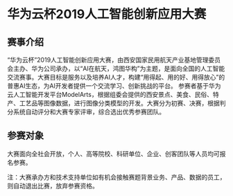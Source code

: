 # 华为云杯2019人工智能创新应用大赛

## 赛事介绍

“华为云杯”2019人工智能创新应用大赛，由西安国家民用航天产业基地管理委员会主办、华为公司承办，以“AI在航天，鸿图华构”为主题，是面向全国的人工智能交流赛事。大赛目标是服务以及培养AI人才，构建“用得起、用的好、用得放心”的普惠AI生态，为AI开发者提供一个交流学习、创新挑战的平台。
参赛者基于华为云人工智能开发平台ModelArts，根据组委会提供的西安景点、美食、民俗、特产、工艺品等图像数据，进行图像分类模型的开发。大赛分为初赛、决赛，根据判分系统自动评分和大赛专家评审，综合选出优秀参赛团队。

## 参赛对象

大赛面向全社会开放，个人、高等院校、科研单位、企业、创客团队等人员均可报名参赛。

注：大赛承办方和技术支持单位如有机会接触赛题背景业务、产品、数据的员工，则自动退出比赛，放弃参赛资格。
